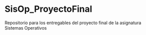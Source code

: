 # SisOp_ProyectoFinal
Repositorio para los entregables del proyecto final de la asignatura Sistemas Operativos
